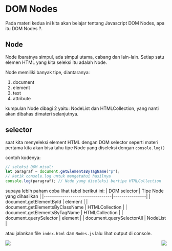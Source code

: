 # DOM Nodes
Pada materi kedua ini kita akan belajar tentang Javascript DOM Nodes, apa itu DOM Nodes ?.

## Node
Node ibaratnya simpul, ada simpul utama, cabang dan lain-lain. Setiap satu elemen HTML yang kita seleksi itu adalah Node.

Node memiliki banyak tipe, diantaranya:
1. document
2. element
3. text
4. attribute 

kumpulan Node dibagi 2 yaitu: NodeList dan HTMLCollection, yang nanti akan dibahas dimateri selanjutnya.


## selector
saat kita menyeleksi element HTML dengan DOM selector seperti materi pertama kita akan bisa tahu tipe Node yang diseleksi dengan `console.log()`

contoh kodenya:
```javascript
// seleksi DOM misal:
let paragraf = document.getElementsByTagName("p");
// ketik console.log untuk mengetahui hasilnya
console.log(paragraf); // Node yang diseleksi bertipe HTMLCollection 
```
supaya lebih paham coba lihat tabel berikut ini:
| DOM selector                    | Tipe Node yang dihasilkan     |
|---------------------------------|----------------|
| document.getElementById         | element        |
| document.getElementsByClassName | HTMLCollection |
| document.getElementsByTagName   | HTMLCollection |
| document.querySelector          | element        |
| document.querySelectorAll       | NodeList       |

atau jalankan file `index.html` dan `Nodes.js` lalu lihat output di console.


[<img align="left" src="https://api.bellshade.org/badge/navigation?badgeType=previous&text=Introduction" />](../001_Introduction)

[<img align="right" src="https://api.bellshade.org/badge/navigation?badgeType=next&text=Collections" />](../003_Collections)